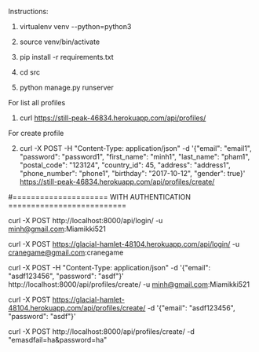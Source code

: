 Instructions:

1. virtualenv venv --python=python3

2. source venv/bin/activate

3. pip install -r requirements.txt

4. cd src

5. python manage.py runserver

For list all profiles

1. curl https://still-peak-46834.herokuapp.com/api/profiles/

For create profile

2. curl -X POST -H "Content-Type: application/json" -d '{"email": "email1", "password": "password1", "first_name": "minh1", "last_name": "pham1", "postal_code": "123124", "country_id": 45, "address": "address1", "phone_number": "phone1", "birthday": "2017-10-12", "gender": true}' https://still-peak-46834.herokuapp.com/api/profiles/create/

#===================== WITH AUTHENTICATION ==========================

curl -X POST http://localhost:8000/api/login/ -u minh@gmail.com:Miamikki521

curl -X POST  https://glacial-hamlet-48104.herokuapp.com/api/login/ -u cranegame@gmail.com:cranegame

curl -X POST -H "Content-Type: application/json" -d '{"email": "asdf123456", "password": "asdf"}' http://localhost:8000/api/profiles/create/ -u minh@gmail.com:Miamikki521

curl -X POST  https://glacial-hamlet-48104.herokuapp.com/api/profiles/create/ -d '{"email": "asdf123456", "password": "asdf"}'

curl -X POST http://localhost:8000/api/profiles/create/ -d "emasdfail=ha&password=ha"

